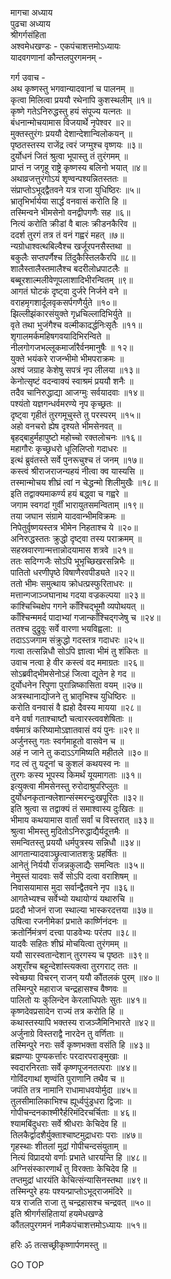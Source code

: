 मागचा अध्याय  
पुढचा अध्याय  
श्रीगर्गसंहिता  
अश्वमेधखण्डः - एकपंचाशत्तमोऽध्यायः  
यादवगणानां कौन्तलपुरगमनम् -  
  
गर्ग उवाच -  
अथ कृष्णस्तु भगवान्यादवानां च पालनम् ॥  
कृत्वा मिलित्वा प्रययौ रथेनापि कुशस्थलीम् ॥१॥  
कृष्णे गतेऽनिरुद्धस्तु हयं संपूज्य यत्नतः ॥  
बंधनान्मोचयामास विजयार्थे नृपेश्वर ॥२॥  
मुक्तस्तुरंगः प्रययौ देशान्देशान्विलोकयन् ॥  
पृष्ठतस्तस्य राजेंद्र त्वरं जग्मुश्च वृष्णयः ॥३॥  
दुर्योधनं जितं श्रुत्वा भूपास्तु तं तुरंगमम् ॥  
प्राप्तं न जगृहू राष्ट्रे कृष्णस्य बलिनो भयात् ॥४॥  
अथाव्रजत्तुरंगोऽयं शृण्वन्पश्यन्नितस्ततः ॥  
संप्राप्तोऽभूद्‌द्वैतवने यत्र राजा युधिष्ठिरः ॥५॥  
भ्रातृभिर्भार्यया सार्द्धं वनवासं करोति हि ॥  
तस्मिन्वने भीमसेनो वनद्वीपगणैः सह ॥६॥  
नित्यं करोति क्रीडां वै बालः क्रीडनकैरिव ॥  
ददर्श तुरगं तत्र तं वनं गह्वरं महत् ॥७॥  
न्यग्रोधाश्वत्थबिल्वैश्च खर्जूरपनसैस्तथा ॥  
बकुलैः सप्तपर्णैश्च तिंदुकैस्तिलकैरपि ॥८॥  
शालैस्तालैस्तमालैश्च बदरीलोध्रपाटलैः ॥  
बब्बूरशाल्मलीवेणूपलाशादिभीरन्वितम् ॥९॥  
आगतं घोटकं दृष्ट्वा दुर्जरे निर्जने वने ॥  
वराहमृगशार्दूलवृकसर्पगणैर्युते ॥१०॥  
झिल्लीझंकारसंयुक्ते गृध्रचिल्लादिभिर्युते ॥  
वृते तथा भुजंगैश्च वल्मीकादर्द्धनिःसृतैः ॥११॥  
शृगालमर्कमहिषगवयादिभिरन्विते ॥  
नीलगोगजभल्लूकमार्जारैर्वनमानुषैः ॥ १२॥  
युक्ते भयंकरे राजन्भीमो भीमपराक्रमः ॥  
अश्वं जग्राह केशेषु सपत्रं नृप लीलया ॥१३॥  
केनोत्सृष्टं वदन्वाक्यं स्वाश्रमं प्रययौ शनैः ॥  
तदैव चानिरुद्धाद्या आजग्मुः सर्वयादवाः ॥१४॥  
पश्यंतो यज्ञगन्धर्वमरण्ये नृप कृच्छ्रतः ॥  
दृष्ट्वा गृहीतं तुरगमूचुस्ते तु परस्परम् ॥१५॥  
अहो वनचरो ह्येष दृश्यते भीमसेनवत् ॥  
बृहद्बाहुर्महापुष्टो महोच्चो रक्तलोचनः ॥१६॥  
महागौरः कृच्छ्रधरो धूलिलिप्तो गदाधरः ॥  
इत्थं ब्रुवंतस्ते सर्वे पुनरूचुश्च तं जनम् ॥१७॥  
कस्त्वं श्रीराजराजन्यहयं नीत्वा क्व यास्यसि ॥  
तस्मान्मोचय शीघ्रं त्वां न चेद्धन्मो शिलीमुखैः ॥१८॥  
इति तद्वाक्यमाकर्ण्य हयं बद्ध्वा च गह्वरे ॥  
जगाम स्वगदां गुर्वीं भारायुतसमन्विताम् ॥१९॥  
तया जघान संग्रामे यादवान्भीमविक्रमः ॥  
निपेतुर्वृष्णयस्तत्र भीमेन निहताश्च ये ॥२०॥  
अनिरुद्धस्ततः क्रुद्धो दृष्ट्वा तस्य पराक्रमम् ॥  
सहस्रवारणान्मत्तान्नोदयामास शत्रवे ॥२१॥  
ततः सदिग्गजैः सोऽपि भूभृच्छिखरसन्निभैः ॥  
पातितो धरणीपृष्ठे विषाणैरवपीड्यते ॥२२॥  
ततो भीमः समुत्थाय क्रोधत्प्रस्फुरिताधरः ॥  
मत्तान्गजाञ्जघानाथ गदया वज्रकल्पया ॥२३॥  
कांश्चिच्चिक्षेप गगने काँश्चिद्‌भूमौ व्यपोथयत् ॥  
काँश्चिन्ममर्द पादाभ्यां गजान्काँश्चिद्‌गजेषु च ॥२४॥  
ततश्च दुद्रुवुः सर्वे वारणा भयविह्वला: ॥  
तदाऽऽजगाम संक्रुद्धो गदस्तत्र गदाधरः ॥२५॥  
गत्वा तत्सन्निधौ सोऽपि ज्ञात्वा भीमं तु शंकितः ॥  
उवाच नत्वा हे वीर कस्त्वं वद ममाग्रतः ॥२६॥  
सोऽब्रवीद्‌भीमसेनोऽहं जित्वा द्यूतेन हे गद ॥  
दुर्योधनेन रिपुणा पुरान्निष्कासिता वयम् ॥२७॥  
अत्रस्थानाद्योजने तु भ्रातृभिश्च युधिष्ठिरः ॥  
करोति वनवासं वै ह्यहो दैवस्य मायया ॥२८॥  
वने वर्षा गताश्चाष्टौ चत्वारस्त्ववशेषिताः ॥  
वर्षमात्रं करिष्यामोऽज्ञातवासं वयं पुनः ॥२९॥  
अर्जुनस्तु गतः स्वर्गमाहूतो वासवेन च ॥  
अहं न जाने तु कदाऽऽगमिष्यति महीतले ॥३०॥  
गद त्वं तु यदूनां च कुशलं कथयस्व नः ॥  
तुरगः कस्य भूपस्य किमर्थं यूयमागताः ॥३१॥  
इत्युक्त्वा मीमसेनस्तु रुरोदाश्रुपरिप्लुतः ॥  
दुर्योधनकृतान्क्लेशान्संस्मरन्दुःखपूरितः ॥३२॥  
इति श्रुत्वा स तद्वाक्यं तं समाश्वास्य दुःखितः ॥  
भीमाय कथयामास वार्तां सर्वां च विस्तरात् ॥३३॥  
श्रुत्वा भीमस्तु मुदितोऽनिरुद्धाद्यैर्यदूत्तमैः ॥  
समन्वितस्तु प्रययौ धर्मपुत्रस्य सन्निधौ ॥३४॥  
आगतान्यादवाञ्छ्रुत्वाजातशत्रुः प्रहर्षितः ॥  
आनेतुं निर्ययौ राजन्नकुलाद्यैः समन्वितः ॥३५॥  
नेमुस्तं यादवाः सर्वे सोऽपि दत्वा वराशिषम् ॥  
निवासयामास मुदा सर्वान्द्वैतवने नृप ॥३६॥  
आगतेभ्यश्च सर्वेभ्यो यथायोग्यं यथारुचि ॥  
प्रददौ भोजनं राजा स्थाल्या भास्करदत्तया ॥३७॥  
उषित्वा रजनीमेकां प्रभाते कार्ष्णिनंदनः ॥  
क्रतोर्निमंत्रणं दत्त्वा पाडवेभ्यः परंतप ॥३८॥  
यादवैः सहितः शीघ्रं मोचयित्वा तुरंगमम् ॥  
ययौ सारस्वतान्देशान् तुरगस्य च पृष्ठतः ॥३९॥  
अशूराँश्च बहून्देशांस्त्यक्त्वा तुरगराट् ततः ॥  
स्वेच्छया विचरन् राजन् ययौ कौंतलकं पुरम् ॥४०॥  
तस्मिन्पुरे महाराज चन्द्रहासश्च वैष्णवः ॥  
पालितो यः कुलिन्देन केरलाधिपतेः सुतः ॥४१॥  
कृष्णदेवप्रसादेन राज्यं तत्र करोति हि ॥  
कथास्तस्यापि भक्तस्य राजञ्जैमिनिभारते ॥४२॥  
अर्जुनाग्रे विस्तराद्वै नारदेन तु वर्णिताः ॥  
तस्मिन्पुरे नराः सर्वे कृष्णभक्ता वसंति हि ॥४३॥  
ब्रह्मण्याः पुण्यकर्त्तारः परदारपराङ्‌मुखाः ॥  
स्वदारनिरताः सर्वे कृष्णपूजनतत्पराः ॥४४॥  
गोविंदगाथां शृण्वंति पुराणानि तथैव च ॥  
जपंति तत्र नामानि राधामाधवयोर्मुदा ॥४५॥  
तुलसीमालिकाभिश्च ह्यूर्ध्वपुंड्रधरा द्विजाः ॥  
गोपीचन्दनकाश्मीरैर्हरिमंदिरचर्चिताः ॥ ४६॥  
श्यामबिंदुधराः सर्वे श्रीधराः केचिदेव हि ॥  
तिलकैर्द्वादशैर्युक्ताश्चाष्टमुद्राधराः पराः ॥४७॥  
गृहस्थाः शीतलां मुद्रां गोपीचन्दसंयुताम् ॥  
नित्यं विप्रादयो वर्णाः प्रभाते धारयन्ति हि ॥४८॥  
अग्निसंस्कारणार्थं तु विरक्ताः केचिदेव हि ॥  
तप्तमुद्रां धारयंति केचित्संन्यासिनस्तथा ॥४९॥  
तस्मिन्पुरे हयः पश्यन्प्राप्तोऽभूद्‌राजमंदिरे ॥  
यत्र राजति राजा तु चन्द्रहासश्च चन्द्रवत् ॥५०॥  
इति श्रीगर्गसंहितायां हयमेधखण्डे  
कौंतलपुरगमनं नामैकपंचाशत्तमोऽध्यायः ॥५१॥  
  
हरिः ॐ तत्सच्छ्रीकृष्णार्पणमस्तु ॥  
  
GO TOP
